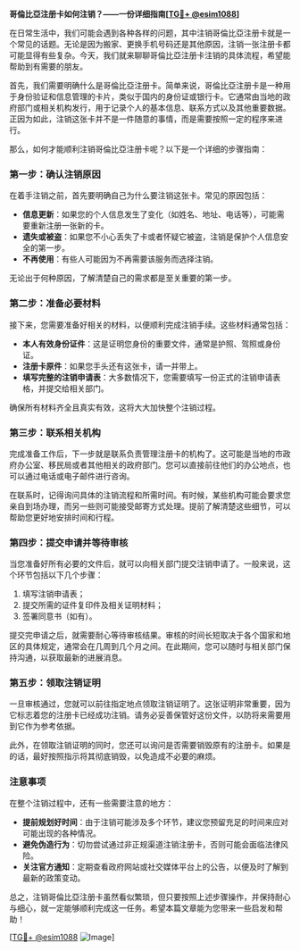 **哥倫比亞注册卡如何注销？——一份详细指南[[TG💪+ @esim1088](https://t.me/s/esim1088)]**

在日常生活中，我们可能会遇到各种各样的问题，其中注销哥倫比亞注册卡就是一个常见的话题。无论是因为搬家、更换手机号码还是其他原因，注销一张注册卡都可能显得有些复杂。今天，我们就来聊聊哥倫比亞注册卡注销的具体流程，希望能帮助到有需要的朋友。

首先，我们需要明确什么是哥倫比亞注册卡。简单来说，哥倫比亞注册卡是一种用于身份验证和信息管理的卡片，类似于国内的身份证或银行卡。它通常由当地的政府部门或相关机构发行，用于记录个人的基本信息、联系方式以及其他重要数据。正因为如此，注销这张卡并不是一件随意的事情，而是需要按照一定的程序来进行。

那么，如何才能顺利注销哥倫比亞注册卡呢？以下是一个详细的步骤指南：

### 第一步：确认注销原因

在着手注销之前，首先要明确自己为什么要注销这张卡。常见的原因包括：
- **信息更新**：如果您的个人信息发生了变化（如姓名、地址、电话等），可能需要重新注册一张新的卡。
- **遗失或被盗**：如果您不小心丢失了卡或者怀疑它被盗，注销是保护个人信息安全的第一步。
- **不再使用**：有些人可能因为不再需要该服务而选择注销。

无论出于何种原因，了解清楚自己的需求都是至关重要的第一步。

### 第二步：准备必要材料

接下来，您需要准备好相关的材料，以便顺利完成注销手续。这些材料通常包括：
- **本人有效身份证件**：这是证明您身份的重要文件，通常是护照、驾照或身份证。
- **注册卡原件**：如果您手头还有这张卡，请一并带上。
- **填写完整的注销申请表**：大多数情况下，您需要填写一份正式的注销申请表格，并提交给相关部门。

确保所有材料齐全且真实有效，这将大大加快整个注销过程。

### 第三步：联系相关机构

完成准备工作后，下一步就是联系负责管理注册卡的机构了。这可能是当地的市政府办公室、移民局或者其他相关的政府部门。您可以直接前往他们的办公地点，也可以通过电话或电子邮件进行咨询。

在联系时，记得询问具体的注销流程和所需时间。有时候，某些机构可能会要求您亲自到场办理，而另一些则可能接受邮寄方式处理。提前了解清楚这些细节，可以帮助您更好地安排时间和行程。

### 第四步：提交申请并等待审核

当您准备好所有必要的文件后，就可以向相关部门提交注销申请了。一般来说，这个环节包括以下几个步骤：
1. 填写注销申请表；
2. 提交所需的证件复印件及相关证明材料；
3. 签署同意书（如有）。

提交完申请之后，就需要耐心等待审核结果。审核的时间长短取决于各个国家和地区的具体规定，通常会在几周到几个月之间。在此期间，您可以随时与相关部门保持沟通，以获取最新的进展消息。

### 第五步：领取注销证明

一旦审核通过，您就可以前往指定地点领取注销证明了。这张证明非常重要，因为它标志着您的注册卡已经成功注销。请务必妥善保管好这份文件，以防将来需要用到它作为参考依据。

此外，在领取注销证明的同时，您还可以询问是否需要销毁原有的注册卡。如果是的话，最好按照指示将其彻底销毁，以免造成不必要的麻烦。

### 注意事项

在整个注销过程中，还有一些需要注意的地方：
- **提前规划好时间**：由于注销可能涉及多个环节，建议您预留充足的时间来应对可能出现的各种情况。
- **避免伪造行为**：切勿尝试通过非正规渠道注销注册卡，否则可能会面临法律风险。
- **关注官方通知**：定期查看政府网站或社交媒体平台上的公告，以便及时了解到最新的政策变动。

总之，注销哥倫比亞注册卡虽然看似繁琐，但只要按照上述步骤操作，并保持耐心与细心，就一定能够顺利完成这一任务。希望本篇文章能为您带来一些启发和帮助！

[[TG💪+ @esim1088](https://t.me/s/esim1088) ![Image](https://i.postimg.cc/4NQfJmqS/Snipaste-2025-05-13-00-14-12.png)]